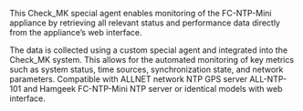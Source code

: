 This Check_MK special agent enables monitoring of the FC-NTP-Mini appliance by retrieving all relevant status and performance data directly from the appliance’s web interface.

The data is collected using a custom special agent and integrated into the Check_MK system. This allows for the automated monitoring of key metrics such as system status, time sources, synchronization state, and network parameters. Compatible with ALLNET network NTP GPS server ALL-NTP-101 and Hamgeek FC-NTP-Mini NTP server or identical models with web interface.
